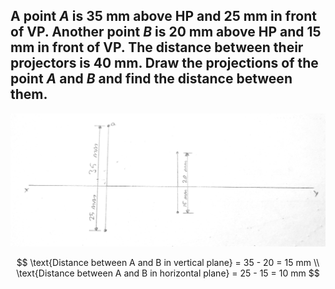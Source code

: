 ## A point $A$ is 35 mm above HP and 25 mm in front of VP. Another point $B$ is 20 mm above HP and 15 mm in front of VP. The distance between their projectors is 40 mm. Draw the projections of the point $A$ and $B$ and find the distance between them.

![sketch](./img/09.jpg)

$$
\text{Distance between A and B in vertical plane} = 35 - 20 = 15 mm \\ 
\text{Distance between A and B in horizontal plane} = 25 - 15 = 10 mm
$$

